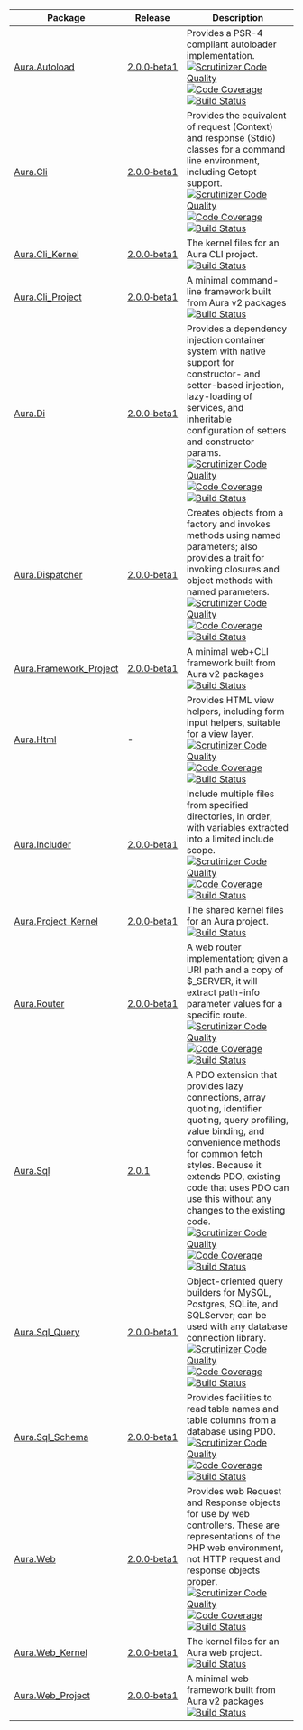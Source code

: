 | Package | Release | Description | 
| ------- | ------- | ----------- | 
| [Aura.Autoload](https://github.com/auraphp/Aura.Autoload) | [2.0.0&#8209;beta1](https://github.com/auraphp/Aura.Autoload/releases) | Provides a PSR-4 compliant autoloader implementation.<br />[![Scrutinizer Code Quality](https://scrutinizer-ci.com/g/auraphp/Aura.Autoload/badges/quality-score.png?s=6a3eaf6df96443eca1ac8b0ab68aac87e4b60cd8)](https://scrutinizer-ci.com/g/auraphp/Aura.Autoload/) [![Code Coverage](https://scrutinizer-ci.com/g/auraphp/Aura.Autoload/badges/coverage.png?s=cdd39a30828aeb528df12444cb3704c8a419b50e)](https://scrutinizer-ci.com/g/auraphp/Aura.Autoload/) [![Build Status](https://travis-ci.org/auraphp/Aura.Autoload.png?branch=develop-2)](https://travis-ci.org/auraphp/Aura.Autoload) |
| [Aura.Cli](https://github.com/auraphp/Aura.Cli) | [2.0.0&#8209;beta1](https://github.com/auraphp/Aura.Cli/releases) | Provides the equivalent of request (Context) and response (Stdio) classes for a command line environment, including Getopt support.<br />[![Scrutinizer Code Quality](https://scrutinizer-ci.com/g/auraphp/Aura.Cli/badges/quality-score.png?s=56a43ff755b286c04efaf81420465104bf5362f2)](https://scrutinizer-ci.com/g/auraphp/Aura.Cli/) [![Code Coverage](https://scrutinizer-ci.com/g/auraphp/Aura.Cli/badges/coverage.png?s=c7eb4d4a6dc0141c4a36fdd50c040ea0839d6e4e)](https://scrutinizer-ci.com/g/auraphp/Aura.Cli/) [![Build Status](https://travis-ci.org/auraphp/Aura.Cli.png?branch=develop-2)](https://travis-ci.org/auraphp/Aura.Cli) |
| [Aura.Cli_Kernel](https://github.com/auraphp/Aura.Cli_Kernel) | [2.0.0&#8209;beta1](https://github.com/auraphp/Aura.Cli_Kernel/releases) | The kernel files for an Aura CLI project.<br />[![Build Status](https://travis-ci.org/auraphp/Aura.Cli_Kernel.png?branch=develop-2)](https://travis-ci.org/auraphp/Aura.Cli_Kernel) |
| [Aura.Cli_Project](https://github.com/auraphp/Aura.Cli_Project) | [2.0.0&#8209;beta1](https://github.com/auraphp/Aura.Cli_Project/releases) | A minimal command-line framework built from Aura v2 packages<br />[![Build Status](https://travis-ci.org/auraphp/Aura.Cli_Project.png?branch=develop-2)](https://travis-ci.org/auraphp/Aura.Cli_Project) |
| [Aura.Di](https://github.com/auraphp/Aura.Di) | [2.0.0&#8209;beta1](https://github.com/auraphp/Aura.Di/releases) | Provides a dependency injection container system with native support for constructor- and setter-based injection, lazy-loading of services, and inheritable configuration of setters and constructor params.<br />[![Scrutinizer Code Quality](https://scrutinizer-ci.com/g/auraphp/Aura.Di/badges/quality-score.png?s=cf82e0a9aed31c10a6d493175d067b9156dcb264)](https://scrutinizer-ci.com/g/auraphp/Aura.Di/) [![Code Coverage](https://scrutinizer-ci.com/g/auraphp/Aura.Di/badges/coverage.png?s=ea28d15243b0a075c9b0e94ec93cec893e2a0ada)](https://scrutinizer-ci.com/g/auraphp/Aura.Di/) [![Build Status](https://travis-ci.org/auraphp/Aura.Di.png?branch=develop-2)](https://travis-ci.org/auraphp/Aura.Di) |
| [Aura.Dispatcher](https://github.com/auraphp/Aura.Dispatcher) | [2.0.0&#8209;beta1](https://github.com/auraphp/Aura.Dispatcher/releases) | Creates objects from a factory and invokes methods using named parameters; also provides a trait for invoking closures and object methods with named parameters.<br />[![Scrutinizer Code Quality](https://scrutinizer-ci.com/g/auraphp/Aura.Dispatcher/badges/quality-score.png?s=1c48d6875376b3c07dacf201b30fe997adeb6d15)](https://scrutinizer-ci.com/g/auraphp/Aura.Dispatcher/) [![Code Coverage](https://scrutinizer-ci.com/g/auraphp/Aura.Dispatcher/badges/coverage.png?s=7ab1aace65d9b423b8e65dfe43ecea69b1f092dc)](https://scrutinizer-ci.com/g/auraphp/Aura.Dispatcher/) [![Build Status](https://travis-ci.org/auraphp/Aura.Dispatcher.png?branch=develop-2)](https://travis-ci.org/auraphp/Aura.Dispatcher) |
| [Aura.Framework_Project](https://github.com/auraphp/Aura.Framework_Project) | [2.0.0&#8209;beta1](https://github.com/auraphp/Aura.Framework_Project/releases) | A minimal web+CLI framework built from Aura v2 packages<br />[![Build Status](https://travis-ci.org/auraphp/Aura.Framework_Project.png?branch=develop-2)](https://travis-ci.org/auraphp/Aura.Framework_Project) |
| [Aura.Html](https://github.com/auraphp/Aura.Html) | - | Provides HTML view helpers, including form input helpers, suitable for a view layer.<br />[![Scrutinizer Code Quality](https://scrutinizer-ci.com/g/auraphp/Aura.Html/badges/quality-score.png?s=7341b8a60405c1fb59deeca9635df0c22dca641e)](https://scrutinizer-ci.com/g/auraphp/Aura.Html/) [![Code Coverage](https://scrutinizer-ci.com/g/auraphp/Aura.Html/badges/coverage.png?s=5c77a6d485b19a62edcd6da96ee9ed484c753cd0)](https://scrutinizer-ci.com/g/auraphp/Aura.Html/) [![Build Status](https://travis-ci.org/auraphp/Aura.Html.png?branch=develop-2)](https://travis-ci.org/auraphp/Aura.Html) |
| [Aura.Includer](https://github.com/auraphp/Aura.Includer) | [2.0.0&#8209;beta1](https://github.com/auraphp/Aura.Includer/releases) | Include multiple files from specified directories, in order, with variables extracted into a limited include scope.<br />[![Scrutinizer Code Quality](https://scrutinizer-ci.com/g/auraphp/Aura.Includer/badges/quality-score.png?s=0c0371f1e93c02c37f3861523c09fa5c68e116bc)](https://scrutinizer-ci.com/g/auraphp/Aura.Includer/) [![Code Coverage](https://scrutinizer-ci.com/g/auraphp/Aura.Includer/badges/coverage.png?s=1f0eb5140aa78b919e3700a7740d085b815782cb)](https://scrutinizer-ci.com/g/auraphp/Aura.Includer/) [![Build Status](https://travis-ci.org/auraphp/Aura.Includer.png?branch=develop-2)](https://travis-ci.org/auraphp/Aura.Includer) |
| [Aura.Project_Kernel](https://github.com/auraphp/Aura.Project_Kernel) | [2.0.0&#8209;beta1](https://github.com/auraphp/Aura.Project_Kernel/releases) | The shared kernel files for an Aura project.<br />[![Build Status](https://travis-ci.org/auraphp/Aura.Project_Kernel.png?branch=develop-2)](https://travis-ci.org/auraphp/Aura.Project_Kernel) |
| [Aura.Router](https://github.com/auraphp/Aura.Router) | [2.0.0&#8209;beta1](https://github.com/auraphp/Aura.Router/releases) | A web router implementation; given a URI path and a copy of $_SERVER, it will extract path-info parameter values for a specific route.<br />[![Scrutinizer Code Quality](https://scrutinizer-ci.com/g/auraphp/Aura.Router/badges/quality-score.png?s=094ea8e84ef4c5df2f798e28d5c9a526ecea31fd)](https://scrutinizer-ci.com/g/auraphp/Aura.Router/) [![Code Coverage](https://scrutinizer-ci.com/g/auraphp/Aura.Router/badges/coverage.png?s=e4ebd771ba626d2bbfafa0422ec3726b504365d6)](https://scrutinizer-ci.com/g/auraphp/Aura.Router/) [![Build Status](https://travis-ci.org/auraphp/Aura.Router.png?branch=develop-2)](https://travis-ci.org/auraphp/Aura.Router) |
| [Aura.Sql](https://github.com/auraphp/Aura.Sql) | [2.0.1](https://github.com/auraphp/Aura.Sql/releases) | A PDO extension that provides lazy connections, array quoting, identifier quoting, query profiling, value binding, and convenience methods for common fetch styles. Because it extends PDO, existing code that uses PDO can use this without any changes to the existing code.<br />[![Scrutinizer Code Quality](https://scrutinizer-ci.com/g/auraphp/Aura.Sql/badges/quality-score.png?s=cf727c038332c1b621d765daf6d94dd505aa7ef1)](https://scrutinizer-ci.com/g/auraphp/Aura.Sql/) [![Code Coverage](https://scrutinizer-ci.com/g/auraphp/Aura.Sql/badges/coverage.png?s=82a4c62b45aa8ae3d0c77c19bf7ed2773dd4d7b6)](https://scrutinizer-ci.com/g/auraphp/Aura.Sql/) [![Build Status](https://travis-ci.org/auraphp/Aura.Sql.png?branch=develop-2)](https://travis-ci.org/auraphp/Aura.Sql) |
| [Aura.Sql_Query](https://github.com/auraphp/Aura.Sql_Query) | [2.0.0&#8209;beta1](https://github.com/auraphp/Aura.Sql_Query/releases) | Object-oriented query builders for MySQL, Postgres, SQLite, and SQLServer; can be used with any database connection library.<br />[![Scrutinizer Code Quality](https://scrutinizer-ci.com/g/auraphp/Aura.Sql_Query/badges/quality-score.png?s=3b6f3b65e575bd776779e86b8a365132164f43a4)](https://scrutinizer-ci.com/g/auraphp/Aura.Sql_Query/) [![Code Coverage](https://scrutinizer-ci.com/g/auraphp/Aura.Sql_Query/badges/coverage.png?s=ffecfcb1b73534e177171df54edff677090e3953)](https://scrutinizer-ci.com/g/auraphp/Aura.Sql_Query/) [![Build Status](https://travis-ci.org/auraphp/Aura.Sql_Query.png?branch=develop-2)](https://travis-ci.org/auraphp/Aura.Sql_Query) |
| [Aura.Sql_Schema](https://github.com/auraphp/Aura.Sql_Schema) | [2.0.0&#8209;beta1](https://github.com/auraphp/Aura.Sql_Schema/releases) | Provides facilities to read table names and table columns from a database using PDO.<br />[![Scrutinizer Code Quality](https://scrutinizer-ci.com/g/auraphp/Aura.Sql_Schema/badges/quality-score.png?s=be864bf540941609bb6c0c9e3e3174713c50e40c)](https://scrutinizer-ci.com/g/auraphp/Aura.Sql_Schema/) [![Code Coverage](https://scrutinizer-ci.com/g/auraphp/Aura.Sql_Schema/badges/coverage.png?s=da9f410c4021d9ef457f6d48cf8f5a8713365a81)](https://scrutinizer-ci.com/g/auraphp/Aura.Sql_Schema/) [![Build Status](https://travis-ci.org/auraphp/Aura.Sql_Schema.png?branch=develop-2)](https://travis-ci.org/auraphp/Aura.Sql_Schema) |
| [Aura.Web](https://github.com/auraphp/Aura.Web) | [2.0.0&#8209;beta1](https://github.com/auraphp/Aura.Web/releases) | Provides web Request and Response objects for use by web controllers. These are representations of the PHP web environment, not HTTP request and response objects proper.<br />[![Scrutinizer Code Quality](https://scrutinizer-ci.com/g/auraphp/Aura.Web/badges/quality-score.png?s=e18010eb2ab3c98740d2de5b7c780a62dacbad46)](https://scrutinizer-ci.com/g/auraphp/Aura.Web/) [![Code Coverage](https://scrutinizer-ci.com/g/auraphp/Aura.Web/badges/coverage.png?s=24fe4a78b70c450b79b1e9d302f1321e575a8b42)](https://scrutinizer-ci.com/g/auraphp/Aura.Web/) [![Build Status](https://travis-ci.org/auraphp/Aura.Web.png?branch=develop-2)](https://travis-ci.org/auraphp/Aura.Web) |
| [Aura.Web_Kernel](https://github.com/auraphp/Aura.Web_Kernel) | [2.0.0&#8209;beta1](https://github.com/auraphp/Aura.Web_Kernel/releases) | The kernel files for an Aura web project.<br />[![Build Status](https://travis-ci.org/auraphp/Aura.Web_Kernel.png?branch=develop-2)](https://travis-ci.org/auraphp/Aura.Web_Kernel) |
| [Aura.Web_Project](https://github.com/auraphp/Aura.Web_Project) | [2.0.0&#8209;beta1](https://github.com/auraphp/Aura.Web_Project/releases) | A minimal web framework built from Aura v2 packages<br />[![Build Status](https://travis-ci.org/auraphp/Aura.Web_Project.png?branch=develop-2)](https://travis-ci.org/auraphp/Aura.Web_Project) |
